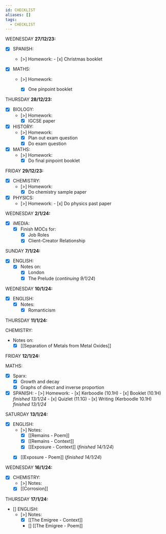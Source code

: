 ```yaml
---
id: CHECKLIST
aliases: []
tags:
  - CHECKLIST
---
```



 WEDNESDAY **27/12/23:**

- [x] SPANISH:
  - [>] Homework:
        - [x] Christmas booklet  

- [x] MATHS:
    - [>] Homework:
        - [x] One pinpoint booklet


THURSDAY **28/12/23:**
- [x] BIOLOGY:
    - [>] Homework:
        - [x] IGCSE paper

- [x] HISTORY:
    - [>] Homework:
        - [x] Plan out exam question
        - [x] Do exam question
- [x] MATHS:
    - [>] Homework:
        - [x] Do final pinpoint booklet

FRIDAY **29/12/23:**

- [x] CHEMISTRY:
    - [>] Homework:
        - [x] Do chemistry sample paper
- [x] PHYSICS:
  - [>] Homework:
        - [x] Do physics past paper


WEDNESDAY **2/1/24:**

- [x] iMEDIA:
	- [x] Finish MOCs for:
		- [x] Job Roles
		- [x] Client-Creator Relationship

SUNDAY **7/1/24:**

- [x] ENGLISH:
    - [x] Notes on:
        - [x] London
        - [x] The Prelude (*continuing 9/1/24*)

WEDNESDAY **10/1/24:** 
- [x] ENGLISH:
  - [x] Notes:
      - [x] Romanticism

THURSDAY **11/1/24:** 

CHEMISTRY:
- Notes on:
  - [x] [[Separation of Metals from Metal Oxides]]

FRIDAY **12/1/24:** 

MATHS:
  - [x] Sparx:
    - [x] Growth and decay
    - [x] Graphs of direct and inverse proportion

- [x] SPANISH:
      - [>] Homework:
        - [x] Kerboodle (10.1H)
        - [x] Booklet (10.1H) *finished 13/1/24* 
        - [x] Quizlet (11.1G)
        - [x] Writing (Kerboodle 10.1H) *finished 13/1/24* 

SATURDAY **13/1/24:** 

- [x] ENGLISH:
    - [>] Notes:
        - [x] [[Remains - Poem]]
        - [x] [[Remains - Context]]
        - [x] [[Exposure - Context]] (*finished 14/1/24*)
    - [x] [[Exposure - Poem]] (*finished 14/1/24*)


WEDNESDAY **16/1/24:**


- [x] CHEMISTRY:
    - [>] Notes:
    - [x] [[Corrosion]]

THURSDAY **17/1/24:** 
- [] ENGLISH:
    - [>] Notes:
        - [x] [[The Emigree - Context]]
        - [] [[The Emigree - Poem]]
